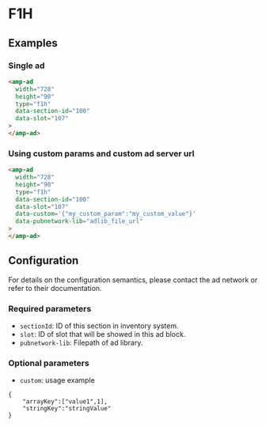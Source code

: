 <!---
Copyright 2015 The AMP HTML Authors. All Rights Reserved.

Licensed under the Apache License, Version 2.0 (the "License");
you may not use this file except in compliance with the License.
You may obtain a copy of the License at

      http://www.apache.org/licenses/LICENSE-2.0

Unless required by applicable law or agreed to in writing, software
distributed under the License is distributed on an "AS-IS" BASIS,
WITHOUT WARRANTIES OR CONDITIONS OF ANY KIND, either express or implied.
See the License for the specific language governing permissions and
limitations under the License.
-->

# F1H

## Examples

### Single ad

```html
<amp-ad
  width="728"
  height="90"
  type="f1h"
  data-section-id="100"
  data-slot="107"
>
</amp-ad>
```

### Using custom params and custom ad server url

```html
<amp-ad
  width="728"
  height="90"
  type="f1h"
  data-section-id="100"
  data-slot="107"
  data-custom='{"my_custom_param":"my_custom_value"}'
  data-pubnetwork-lib="adlib_file_url"
>
</amp-ad>
```

## Configuration

For details on the configuration semantics, please contact the ad network or
refer to their documentation.

### Required parameters

- `sectionId`: ID of this section in inventory system.
- `slot`: ID of slot that will be showed in this ad block.
- `pubnetwork-lib`: Filepath of ad library.

### Optional parameters

- `custom`: usage example

```text
{
    "arrayKey":["value1",1],
    "stringKey":"stringValue"
}
```
